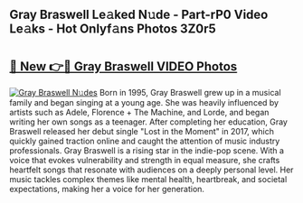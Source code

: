 ## Gray Braswell Le𝚊ked N𝚞de - Part-rP0 Video Le𝚊ks - Hot Onlyf𝚊ns Photos 3Z0r5

# <h2><a href="http://ab44599.deff.icu/?id=Gray+Braswell">🔗 New 👉🔴 Gray Braswell VIDEO Photos</a></h2>

[![Gray Braswell N𝚞des](https://i.imgur.com/rIISA9y.gif)](http://ab44599.deff.icu/?id=Gray+Braswell)
Born in 1995, Gray Braswell grew up in a musical family and began singing at a young age. She was heavily influenced by artists such as Adele, Florence + The Machine, and Lorde, and began writing her own songs as a teenager. After completing her education, Gray Braswell released her debut single "Lost in the Moment" in 2017, which quickly gained traction online and caught the attention of music industry professionals. Gray Braswell is a rising star in the indie-pop scene. With a voice that evokes vulnerability and strength in equal measure, she crafts heartfelt songs that resonate with audiences on a deeply personal level. Her music tackles complex themes like mental health, heartbreak, and societal expectations, making her a voice for her generation.
